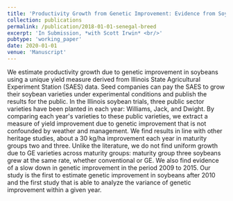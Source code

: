 ```yaml
---
title: 'Productivity Growth from Genetic Improvement: Evidence from Soybean Trial Data'
collection: publications
permalink: /publication/2018-01-01-senegal-breed
excerpt: 'In Submission, *with Scott Irwin* <br/>'
pubtype: 'working_paper'
date: 2020-01-01
venue: 'Manuscript'
---
```

We estimate productivity growth due to genetic improvement in soybeans using a unique yield measure derived from Illinois State Agricultural Experiment Station (SAES) data. Seed companies can pay the SAES to grow their soybean varieties under experimental conditions and publish the results for the public. In the Illinois soybean trials, three public sector varieties have been planted in each year: Williams, Jack, and Dwight. By comparing each year's varieties to these public varieties, we extract a measure of yield improvement due to genetic improvement that is not confounded by weather and management. We find results in line with other heritage studies, about a 30 kg/ha improvement each year in maturity groups two and three. Unlike the literature, we do not find uniform growth due to GE varieties across maturity groups: maturity group three soybeans grew at the same rate, whether conventional or GE. We also find evidence of a slow down in genetic improvement in the period 2009 to 2015. Our study is the first to estimate genetic improvement in soybeans after 2010 and the first study that is able to analyze the variance of genetic improvement within a given year.